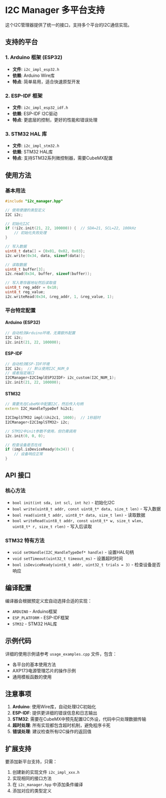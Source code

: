 # I2C Manager 多平台支持

这个I2C管理器提供了统一的接口，支持多个平台的I2C通信实现。

## 支持的平台

### 1. Arduino 框架 (ESP32)
- **文件**: `i2c_impl_esp32.h`
- **依赖**: Arduino Wire库
- **特点**: 简单易用，适合快速原型开发

### 2. ESP-IDF 框架
- **文件**: `i2c_impl_esp32_idf.h`
- **依赖**: ESP-IDF I2C驱动
- **特点**: 更底层的控制，更好的性能和错误处理

### 3. STM32 HAL 库
- **文件**: `i2c_impl_stm32.h`
- **依赖**: STM32 HAL库
- **特点**: 支持STM32系列微控制器，需要CubeMX配置

## 使用方法

### 基本用法

```cpp
#include "i2c_manager.hpp"

// 使用便捷的类型定义
I2C i2c;

// 初始化I2C
if (!i2c.init(21, 22, 100000)) {  // SDA=21, SCL=22, 100kHz
    // 初始化失败处理
}

// 写入数据
uint8_t data[] = {0x01, 0x02, 0x03};
i2c.write(0x34, data, sizeof(data));

// 读取数据
uint8_t buffer[3];
i2c.read(0x34, buffer, sizeof(buffer));

// 写入寄存器地址然后读取值
uint8_t reg_addr = 0x10;
uint8_t reg_value;
i2c.writeRead(0x34, &reg_addr, 1, &reg_value, 1);
```

### 平台特定配置

#### Arduino (ESP32)
```cpp
// 自动检测Arduino环境，无需额外配置
I2C i2c;
i2c.init(21, 22, 100000);
```

#### ESP-IDF
```cpp
// 自动检测ESP-IDF环境
I2C i2c;  // 默认使用I2C_NUM_0
// 或者指定端口
I2CManager<I2CImplESP32IDF> i2c_custom(I2C_NUM_1);
i2c.init(21, 22, 100000);
```

#### STM32
```cpp
// 需要先在CubeMX中配置I2C，然后传入句柄
extern I2C_HandleTypeDef hi2c1;

I2CImplSTM32 impl(&hi2c1, 1000);  // 1秒超时
I2CManager<I2CImplSTM32> i2c;

// STM32中init参数不使用，但仍需调用
i2c.init(0, 0, 0);

// 检查设备是否在线
if (impl.isDeviceReady(0x34)) {
    // 设备响应正常
}
```

## API 接口

### 核心方法

- `bool init(int sda, int scl, int hz)` - 初始化I2C
- `bool write(uint8_t addr, const uint8_t* data, size_t len)` - 写入数据
- `bool read(uint8_t addr, uint8_t* data, size_t len)` - 读取数据
- `bool writeRead(uint8_t addr, const uint8_t* w, size_t wlen, uint8_t* r, size_t rlen)` - 写入后读取

### STM32 特有方法

- `void setHandle(I2C_HandleTypeDef* handle)` - 设置HAL句柄
- `void setTimeout(uint32_t timeout_ms)` - 设置超时时间
- `bool isDeviceReady(uint8_t addr, uint32_t trials = 3)` - 检查设备是否响应

## 编译配置

编译器会根据预定义宏自动选择合适的实现：

- `ARDUINO` - Arduino框架
- `ESP_PLATFORM` - ESP-IDF框架
- `STM32` - STM32 HAL库

## 示例代码

详细的使用示例请参考 `usage_examples.cpp` 文件，包含：
- 各平台的基本使用方法
- AXP173电源管理芯片的操作示例
- 通用模板函数的使用

## 注意事项

1. **Arduino**: 使用Wire库，自动处理I2C初始化
2. **ESP-IDF**: 提供更详细的错误信息和日志输出
3. **STM32**: 需要在CubeMX中预先配置I2C外设，代码中只处理数据传输
4. **超时处理**: 所有实现都包含超时机制，避免程序卡死
5. **错误处理**: 建议检查所有I2C操作的返回值

## 扩展支持

要添加新平台支持，只需：
1. 创建新的实现文件 `i2c_impl_xxx.h`
2. 实现相同的接口方法
3. 在 `i2c_manager.hpp` 中添加条件编译
4. 添加对应的类型定义